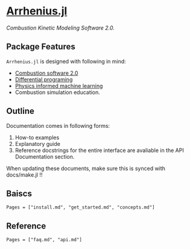 # [Arrhenius.jl](https://github.com/DENG-MIT/Arrhenius.jl)
*Combustion Kinetic Modeling Software 2.0.*

## Package Features

`Arrhenius.jl` is designed with following in mind:

* [Combustion software 2.0](https://www.linkedin.com/pulse/arrheniusjl-combustion-software-20-weiqi-ji/)
* [Differential programing](https://github.com/Cantera/enhancements/issues/82)
* [Physics informed machine learning](https://github.com/Cantera/enhancements/issues/82)
* Combustion simulation education.

## Outline

Documentation comes in following forms:

1. How-to examples
2. Explanatory guide
3. Reference docstrings for the entire interface are avaliable in the API Documentation section.

When updating these documents, make sure this is synced with docs/make.jl !!

## Baiscs

```@contents
Pages = ["install.md", "get_started.md", "concepts.md"]
```

## Reference

```@contents
Pages = ["faq.md", "api.md"]
```